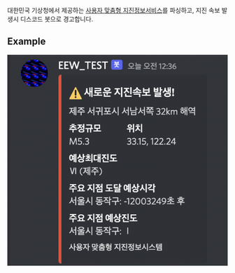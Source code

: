 대한민국 기상청에서 제공하는 [사용자 맞춤형 지진정보서비스](https://www.weather.go.kr/pews/)를 파싱하고, 지진 속보 발생시 디스코드 봇으로 경고합니다.

## Example

![example](./img/test.png)
